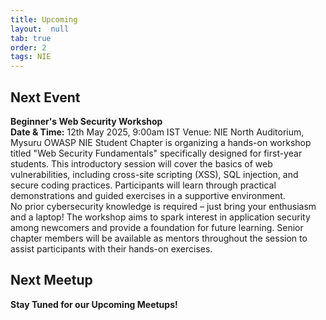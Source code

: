 ```yaml
---
title: Upcoming
layout:  null
tab: true
order: 2
tags: NIE
---
```

## Next Event

**Beginner's Web Security Workshop**\
**Date & Time:** 12th May 2025, 9:00am IST
Venue: NIE North Auditorium, Mysuru
OWASP NIE Student Chapter is organizing a hands-on workshop titled "Web Security Fundamentals" specifically designed for first-year students. This introductory session will cover the basics of web vulnerabilities, including cross-site scripting (XSS), SQL injection, and secure coding practices. Participants will learn through practical demonstrations and guided exercises in a supportive environment.\
No prior cybersecurity knowledge is required – just bring your enthusiasm and a laptop! The workshop aims to spark interest in application security among newcomers and provide a foundation for future learning. Senior chapter members will be available as mentors throughout the session to assist participants with their hands-on exercises.

## Next Meetup

**Stay Tuned for our Upcoming Meetups!**
